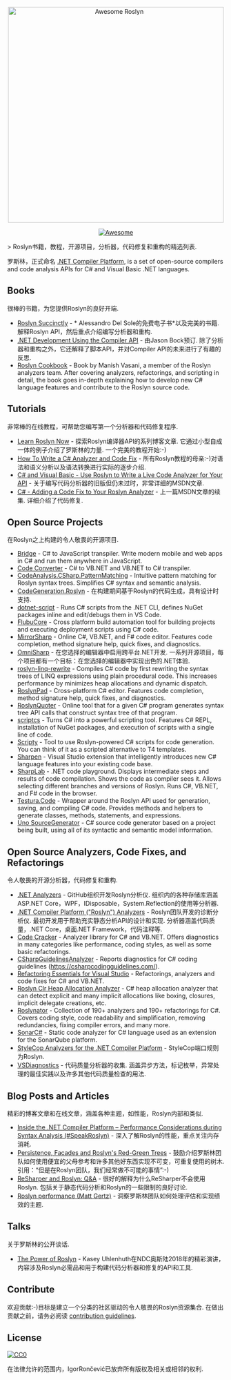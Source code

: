 <div class="github-widget" data-repo="ironcev/awesome-roslyn"></div>
<script async src="https://pagead2.googlesyndication.com/pagead/js/adsbygoogle.js"></script><ins class="adsbygoogle" style="display:block" data-ad-client="ca-pub-6890694312814945" data-ad-slot="5473692530" data-ad-format="auto"  data-full-width-responsive="true"></ins><script>(adsbygoogle = window.adsbygoogle || []).push({});</script>
<p align="center">
    <a href="https://github.com/dotnet/roslyn">
        <img src="https://raw.githubusercontent.com/ironcev/awesome-roslyn/master/images/awesome-roslyn-logo.png" alt="Awesome Roslyn" width="500">
    </a>
</p>

<p align="center">
    <a href="https://github.com/sindresorhus/awesome">
        <img src="https://cdn.rawgit.com/sindresorhus/awesome/d7305f38d29fed78fa85652e3a63e154dd8e8829/media/badge.svg" alt="Awesome">
    </a>
</p>

&gt; Roslyn书籍，教程，开源项目，分析器，代码修复和重构的精选列表.

罗斯林，正式命名 [.NET Compiler Platform](https://en.wikipedia.org/wiki/.NET_Compiler_Platform), is a set of open-source compilers and code analysis APIs for C# and Visual Basic .NET languages.



## Books
很棒的书籍，为您提供Roslyn的良好开端.

- [Roslyn Succinctly](https://www.syncfusion.com/ebooks/roslyn)   -  * Alessandro Del Sole的免费电子书*以及完美的书籍.  解释Roslyn API，然后重点介绍编写分析器和重构.
- [.NET Development Using the Compiler API](https://www.apress.com/la/book/9781484221105)   - 由Jason Bock预订.  除了分析器和重构之外，它还解释了脚本API，并对Compiler API的未来进行了有趣的反思.
- [Roslyn Cookbook](https://www.packtpub.com/application-development/roslyn-cookbook) - Book by Manish Vasani, a member of the Roslyn analyzers team. After covering analyzers, refactorings, and scripting in detail, the book goes in-depth explaining how to develop new C# language features and contribute to the Roslyn source code.

## Tutorials
非常棒的在线教程，可帮助您编写第一个分析器和代码修复程序.

- [Learn Roslyn Now](https://joshvarty.com/learn-roslyn-now/)   - 探索Roslyn编译器API的系列博客文章.  它通过小型自成一体的例子介绍了罗斯林的力量.  一个完美的教程开始:-)
- [How To Write a C# Analyzer and Code Fix](https://github.com/dotnet/roslyn/wiki/How-To-Write-a-C%23-Analyzer-and-Code-Fix) - 所有Roslyn教程的母亲:-)对语法和语义分析以及语法转换进行实际的逐步介绍.
- [C# and Visual Basic - Use Roslyn to Write a Live Code Analyzer for Your API](https://msdn.microsoft.com/en-us/magazine/dn879356.aspx) - 关于编写代码分析器的旧版但仍未过时，非常详细的MSDN文章.
- [C# - Adding a Code Fix to Your Roslyn Analyzer](https://msdn.microsoft.com/en-us/magazine/dn904670.aspx)   - 上一篇MSDN文章的续集.  详细介绍了代码修复.

## Open Source Projects
在Roslyn之上构建的令人敬畏的开源项目.

- [Bridge](https://github.com/bridgedotnet/Bridge) - C# to JavaScript transpiler. Write modern mobile and web apps in C# and run them anywhere in JavaScript.
- [Code Converter](https://github.com/icsharpcode/CodeConverter/) - C# to VB.NET and VB.NET to C# transpiler.
- [CodeAnalysis.CSharp.PatternMatching](https://github.com/pvginkel/Microsoft.CodeAnalysis.CSharp.PatternMatching) - Intuitive pattern matching for Roslyn syntax trees. Simplifies C# syntax and semantic analysis.
- [CodeGeneration.Roslyn](https://github.com/AArnott/CodeGeneration.Roslyn) - 在构建期间基于Roslyn的代码生成，具有设计时支持.
- [dotnet-script](https://github.com/filipw/dotnet-script) - Runs C# scripts from the .NET CLI, defines NuGet packages inline and edit/debugs them in VS Code.
- [FlubuCore](https://github.com/flubu-core/flubu.core) - Cross platform build automation tool for building projects and executing deployment scripts using C# code.
- [MirrorSharp](https://github.com/ashmind/mirrorsharp) - Online C#, VB.NET, and F# code editor. Features code completion, method signature help, quick fixes, and diagnostics.
- [OmniSharp](http://www.omnisharp.net/)   - 在您选择的编辑器中启用跨平台.NET开发.  一系列开源项目，每个项目都有一个目标：在您选择的编辑器中实现出色的.NET体验.
- [roslyn-linq-rewrite](https://github.com/antiufo/roslyn-linq-rewrite) - Compiles C# code by first rewriting the syntax trees of LINQ expressions using plain procedural code. This increases performance by minimizes heap allocations and dynamic dispatch.
- [RoslynPad](https://roslynpad.net/) - Cross-platform C# editor. Features code completion, method signature help, quick fixes, and diagnostics.
- [RoslynQuoter](https://github.com/KirillOsenkov/RoslynQuoter) - Online tool that for a given C# program generates syntax tree API calls that construct syntax tree of that program.
- [scriptcs](http://scriptcs.net/) - Turns C# into a powerful scripting tool. Features C# REPL, installation of NuGet packages, and execution of scripts with a single line of code.
- [Scripty](https://github.com/daveaglick/Scripty) - Tool to use Roslyn-powered C# scripts for code generation. You can think of it as a scripted alternative to T4 templates.
- [Sharpen](http://sharpen.rocks) - Visual Studio extension that intelligently introduces new C# language features into your existing code base.
- [SharpLab](https://sharplab.io/) - .NET code playground. Displays intermediate steps and results of code compilation. Shows the code as compiler sees it. Allows selecting different branches and versions of Roslyn. Runs C#, VB.NET, and F# code in the browser.
- [Testura.Code](https://github.com/Testura/Testura.Code) - Wrapper around the Roslyn API used for generation, saving, and compiling C# code. Provides methods and helpers to generate classes, methods, statements, and expressions.
- [Uno SourceGenerator](https://github.com/nventive/Uno.SourceGeneration) - C# source code generator based on a project being built, using all of its syntactic and semantic model information.

## Open Source Analyzers, Code Fixes, and Refactorings
令人敬畏的开源分析器，代码修复和重构.

- [.NET Analyzers](https://github.com/DotNetAnalyzers)   -  GitHub组织开发Roslyn分析仪.  组织内的各种存储库涵盖ASP.NET Core，WPF，IDisposable，System.Reflection的使用等分析器.
- [.NET Compiler Platform ("Roslyn") Analyzers](https://github.com/dotnet/roslyn-analyzers)   -  Roslyn团队开发的诊断分析仪.  最初开发用于帮助充实静态分析API的设计和实现.  分析器涵盖代码质量，.NET Core，桌面.NET Framework，代码注释等.
- [Code Cracker](https://github.com/code-cracker/code-cracker) - Analyzer library for C# and VB.NET. Offers diagnostics in many categories like performance, coding styles, as well as some basic refactorings.
- [CSharpGuidelinesAnalyzer](https://github.com/bkoelman/CSharpGuidelinesAnalyzer) - Reports diagnostics for C# coding guidelines (https://csharpcodingguidelines.com/).
- [Refactoring Essentials for Visual Studio](https://github.com/icsharpcode/RefactoringEssentials/) - Refactorings, analyzers and code fixes for C# and VB.NET.
- [Roslyn Clr Heap Allocation Analyzer](https://github.com/Microsoft/RoslynClrHeapAllocationAnalyzer) - C# heap allocation analyzer that can detect explicit and many implicit allocations like boxing, closures, implicit delegate creations, etc.
- [Roslynator](https://github.com/JosefPihrt/Roslynator) - Collection of 190+ analyzers and 190+ refactorings for C#. Covers coding style, code readability and simplification, removing redundancies, fixing compiler errors, and many more.
- [SonarC#](https://github.com/SonarSource/sonar-csharp) - Static code analyzer for C# language used as an extension for the SonarQube platform.
- [StyleCop Analyzers for the .NET Compiler Platform](https://github.com/DotNetAnalyzers/StyleCopAnalyzers) -  StyleCop端口规则为Roslyn.
- [VSDiagnostics](https://github.com/Vannevelj/VSDiagnostics)   - 代码质量分析器的收集.  涵盖异步方法，标记枚举，异常处理的最佳实践以及许多其他代码质量检查的用法.

## Blog Posts and Articles
精彩的博客文章和在线文章，涵盖各种主题，如性能，Roslyn内部和类似.

- [Inside the .NET Compiler Platform – Performance Considerations during Syntax Analysis (#SpeakRoslyn)](https://robinsedlaczek.com/2015/04/29/inside-the-net-compiler-platform-performance-considerations-during-syntax-analysis-speakroslyn/) - 深入了解Roslyn的性能，重点关注内存消耗.
- [Persistence, Facades and Roslyn's Red-Green Trees](https://blogs.msdn.microsoft.com/ericlippert/2012/06/08/persistence-facades-and-roslyns-red-green-trees/)   - 鼓励介绍罗斯林团队如何使用便宜的父母参考和许多其他好东西实现不可变，可重复使用的树木.  引用：“但是在Roslyn团队，我们经常做不可能的事情”:-)
- [ReSharper and Roslyn: Q&A](https://blog.jetbrains.com/dotnet/2014/04/10/resharper-and-roslyn-qa/)   - 很好的解释为什么ReSharper不会使用Roslyn.  包括关于静态代码分析和Roslyn的一些限制的良好讨论.
- [Roslyn performance (Matt Gertz)](https://blogs.msdn.microsoft.com/csharpfaq/2014/01/15/roslyn-performance-matt-gertz/) - 洞察罗斯林团队如何处理评估和实现绩效的主题.

## Talks
关于罗斯林的公开谈话.

- [The Power of Roslyn](https://www.youtube.com/watch?v=nXljhGDokqA) -  Kasey Uhlenhuth在NDC奥斯陆2018年的精彩演讲，内容涉及Roslyn必需品和用于构建代码分析器和修复的API和工具.

## Contribute

 欢迎贡献:-)目标是建立一个分类的社区驱动的令人敬畏的Roslyn资源集合.  在做出贡献之前，请务必阅读 [contribution guidelines](https://github.com/ironcev/awesome-roslyn/blob/master/contributing.md).

## License
[![CC0](http://mirrors.creativecommons.org/presskit/buttons/88x31/svg/cc-zero.svg)](http://creativecommons.org/publicdomain/zero/1.0)

在法律允许的范围内，IgorRončević已放弃所有版权及相关或相邻的权利.
